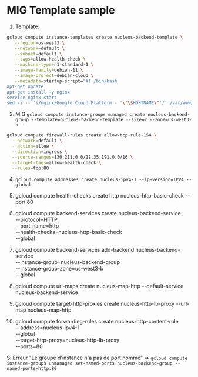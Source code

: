# MIG Template sample

1. Template:
```sh
gcloud compute instance-templates create nucleus-backend-template \
   --region=us-west3 \
   --network=default \
   --subnet=default \
   --tags=allow-health-check \
   --machine-type=n1-standard-1 \
   --image-family=debian-11 \
   --image-project=debian-cloud \
   --metadata=startup-script="#! /bin/bash
apt-get update
apt-get install -y nginx
service nginx start
sed -i -- 's/nginx/Google Cloud Platform - '\"\$HOSTNAME\"'/' /var/www/html/index.nginx-debian.html"
```

2. MIG 
`gcloud compute instance-groups managed create nucleus-backend-group --template=nucleus-backend-template --size=2 --zone=us-west3-b --`

```sh
gcloud compute firewall-rules create allow-tcp-rule-154 \
  --network=default \
  --action=allow \
  --direction=ingress \
  --source-ranges=130.211.0.0/22,35.191.0.0/16 \
  --target-tags=allow-health-check \
  --rules=tcp:80
```

4. `gcloud compute addresses create nucleus-ipv4-1 --ip-version=IPV4 --global`

5. gcloud compute health-checks create http nucleus-http-basic-check --port 80

6. gcloud compute backend-services create nucleus-backend-service \
  --protocol=HTTP \
  --port-name=http \
  --health-checks=nucleus-http-basic-check \
  --global

7. gcloud compute backend-services add-backend nucleus-backend-service \
  --instance-group=nucleus-backend-group \
  --instance-group-zone=us-west3-b \
  --global

8. gcloud compute url-maps create nucleus-map-http --default-service nucleus-backend-service

9. gcloud compute target-http-proxies create nucleus-http-lb-proxy --url-map nucleus-map-http

10. gcloud compute forwarding-rules create nucleus-http-content-rule \
    --address=nucleus-ipv4-1\
    --global \
    --target-http-proxy=nucleus-http-lb-proxy \
    --ports=80

Si Erreur "Le groupe d'instance n'a pas de port nommé"
  => `gcloud compute instance-groups unmanaged set-named-ports nucleus-backend-group --named-ports=http:80`
